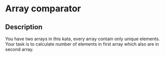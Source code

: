 # Array comparator

## Description

You have two arrays in this kata, every array contain only unique elements. Your task is to calculate number of elements in first array which also are in second array.
